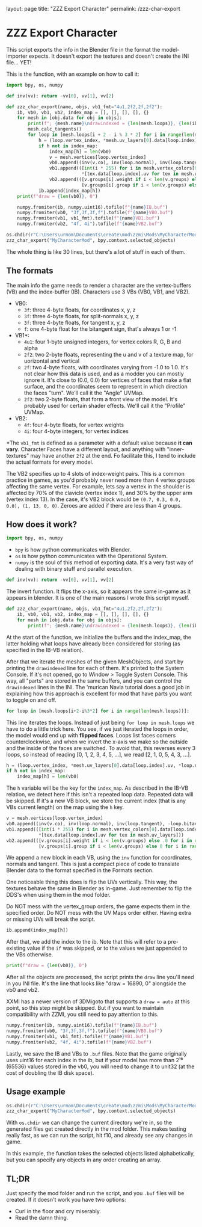 layout: page
title: "ZZZ Export Character"
permalink: /zzz-char-export

# ZZZ Export Character

This script exports the info in the Blender file in the format the model-importer expects. It doesn't export the textures and doesn't create the INI file... YET!

This is the function, with an example on how to call it:

```py
import bpy, os, numpy

def inv(vv): return -vv[0], vv[1], vv[2]

def zzz_char_export(name, objs, vb1_fmt="4u1,2f2,2f,2f2"):
    ib, vb0, vb1, vb2, index_map = [], [], [], [], {}
    for mesh in [obj.data for obj in objs]:
        print(f"; {mesh.name}\ndrawindexed = {len(mesh.loops)}, {len(ib)}, 0")
        mesh.calc_tangents()
        for loop in [mesh.loops[i + 2 - i % 3 * 2] for i in range(len(mesh.loops))]:
            h = (loop.vertex_index, *mesh.uv_layers[0].data[loop.index].uv, *loop.normal)
            if h not in index_map:
                index_map[h] = len(vb0)
                v = mesh.vertices[loop.vertex_index]
                vb0.append((inv(v.co), inv(loop.normal), inv(loop.tangent), -loop.bitangent_sign))
                vb1.append(([int(i * 255) for i in mesh.vertex_colors[0].data[loop.index].color],
                            *[tex.data[loop.index].uv for tex in mesh.uv_layers]))
                vb2.append(([v.groups[i].weight if i < len(v.groups) else .0 for i in range(4)],
                            [v.groups[i].group if i < len(v.groups) else 0 for i in range(4)]))
            ib.append(index_map[h])
    print(f"draw = {len(vb0)}, 0")

    numpy.fromiter(ib, numpy.uint16).tofile(f"{name}IB.buf")
    numpy.fromiter(vb0, "3f,3f,3f,f").tofile(f"{name}VB0.buf")
    numpy.fromiter(vb1, vb1_fmt).tofile(f"{name}VB1.buf")
    numpy.fromiter(vb2, "4f, 4i").tofile(f"{name}VB2.buf")

os.chdir(r"C:\Users\urmom\Documents\create\mod\zzmi\Mods\MyCharacterMod")
zzz_char_export("MyCharacterMod", bpy.context.selected_objects)
```

The whole thing is like 30 lines, but there's a lot of stuff in each of them.

## The formats

The main info the game needs to render a character are the vertex-buffers (VB) and the index-buffer (IB). Characters use 3 VBs (VB0, VB1, and VB2).

* VB0:
  * `3f`: three 4-byte floats, for coordinates x, y, z
  * `3f`: three 4-byte floats, for split-normals x, y, z
  * `3f`: three 4-byte floats, for tangent x, y, z
  * `f`: one 4-byte float for the bitangent sign, that's always 1 or -1
* VB1*:
  * `4u1`: four 1-byte unsigned integers, for vertex colors R, G, B and alpha
  * `2f2`: two 2-byte floats, representing the u and v of a texture map, for uorizontal and vertical
  * `2f`: two 4-byte floats, with coordinates varying from -1.0 to 1.0. It's not clear how this data is used, and as a modder you can mostly ignore it. It's close to (0.0, 0.0) for vertices of faces that make a flat surface, and the coordinates seem to represent in which direction the faces "turn". We'll call it the "Angle" UVMap.
  * `2f2`: two 2-byte floats, that form a front view of the model. It's probably used for certain shader effects. We'll call it the "Profile" UVMap.
* VB2:
  * `4f`: four 4-byte floats, for vertex weights
  * `4i`: four 4-byte integers, for vertex indices

*The `vb1_fmt` is defined as a parameter with a default value because **it can vary**. Character Faces have a different layout, and anything with "inner-textures" may have another `2f2` at the end. Fo facilitate this, I tend to include the actual formats for every model.

The VB2 specifies up to 4 slots of index-weight pairs. This is a common practice in games, as you'd probably never need more than 4 vertex groups affecting the same vertex.
For example, lets say a vertex in the shoulder is affected by 70% of the clavicle (vertex index 1), and 30% by the upper arm (vertex index 13). In the case, it's VB2 block would be `(0.7, 0.3, 0.0, 0.0), (1, 13, 0, 0)`. Zeroes are added if there are less than 4 groups.

## How does it work?

```py
import bpy, os, numpy
```
* `bpy` is how python communicates with Blender.
* `os` is how python communicates with the Operational System.
* `numpy` is the soul of this method of exporting data. It's a very fast way of dealing with binary stuff and parallel execution.

```py 
def inv(vv): return -vv[0], vv[1], vv[2]
```
The invert function. It flips the x-axis, so it appears the same in-game as it appears in blender. It is one of the main reasons I wrote this script myself.

```py
def zzz_char_export(name, objs, vb1_fmt="4u1,2f2,2f,2f2"):
    ib, vb0, vb1, vb2, index_map = [], [], [], [], {}
    for mesh in [obj.data for obj in objs]:
        print(f"; {mesh.name}\ndrawindexed = {len(mesh.loops)}, {len(ib)}, 0")
```

At the start of the function, we initialize the buffers and the index_map, the latter holding what loops have already been considered for storing (as specified in the IB-VB relation).

After that we iterate the meshes of the given MeshObjects, and start by printing the `drawindexed` line for each of them. It's printed to the System Console. If it's not opened, go to Window > Toggle System Console.
This way, all "parts" are stored in the same buffers, and you can control the `drawindexed` lines in the INI. The 'murican Navia tutorial does a good job in explaining how this approach is excellent for mod that have parts you want to toggle on and off.

```py
for loop in [mesh.loops[i+2-i%3*2] for i in range(len(mesh.loops))]:
```
This line iterates the loops. Instead of just being `for loop in mesh.loops` we have to do a little trick here. You see, if we just iterated the loops in order, the model would end up with **flipped faces**. Loops list faces corners counterclockwise, and when we invert the x-axis we make so the outside and the inside of the faces are switched.
To avoid that, this reverses every 3 loops, so instead of reading [0, 1, 2, 3, 4, 5, ...], we read [2, 1, 0, 5, 4, 3, ...].

```py
h = (loop.vertex_index, *mesh.uv_layers[0].data[loop.index].uv, *loop.normal)
if h not in index_map:
    index_map[h] = len(vb0)
```
The `h` variable will be the key for the `index_map`.
As described in the IB-VB relation, we detect here if this isn't a repeated loop data. Repeated data will be skipped.
If it's a new VB block, we store the current index (that is any VBs current length) on the map using the `h` key.

```py
v = mesh.vertices[loop.vertex_index]
vb0.append((inv(v.co), inv(loop.normal), inv(loop.tangent), -loop.bitangent_sign))
vb1.append(([int(i * 255) for i in mesh.vertex_colors[0].data[loop.index].color],
            *[tex.data[loop.index].uv for tex in mesh.uv_layers]))
vb2.append(([v.groups[i].weight if i < len(v.groups) else .0 for i in range(4)],
            [v.groups[i].group if i < len(v.groups) else 0 for i in range(4)]))
```
We append a new block in each VB, using the `inv` function for coordinates, normals and tangent.
This is just a compact piece of code to translate Blender data to the format specified in the Formats section.

One noticeable thing this does is flip the UVs vertically. This way, the textures behave the same in Blender as in-game. Just remember to flip the DDS's when using them in the mod folder.

Do NOT mess with the vertex_group orders, the game expects them in the specified order.
Do NOT mess with the UV Maps order either. Having extra or missing UVs will break the script.

```py
ib.append(index_map[h])
```
After that, we add the index to the ib. Note that this will refer to a pre-existing value if the `if` was skipped, or to the values we just appended to the VBs otherwise.

```py
print(f"draw = {len(vb0)}, 0")
```
After all the objects are processed, the script prints the `draw` line you'll need in you INI file. It's the line that looks like "draw = 16890, 0" alongside the vb0 and vb2.

XXMI has a newer version of 3DMigoto that supports a `draw = auto` at this point, so this step might be skipped. But if you want to maintain compatibility with ZZMI, you still need to pay attention to this.

```py
numpy.fromiter(ib, numpy.uint16).tofile(f"{name}IB.buf")
numpy.fromiter(vb0, "3f,3f,3f,f").tofile(f"{name}VB0.buf")
numpy.fromiter(vb1, vb1_fmt).tofile(f"{name}VB1.buf")
numpy.fromiter(vb2, "4f, 4i").tofile(f"{name}VB2.buf")
```
Lastly, we save the IB and VBs to `.buf` files. Note that the game originally uses uint16 for each index in the ib, but if your model has more than 2¹⁶ (65536) values stored in the vb0, you will need to change it to unit32 (at the cost of doubling the IB disk space).

## Usage example

```py
os.chdir(r"C:\Users\urmom\Documents\create\mod\zzmi\Mods\MyCharacterMod")
zzz_char_export("MyCharacterMod", bpy.context.selected_objects)
```
With `os.chdir` we can change the current directory we're in, so the generated files get created directly in the mod folder. This makes testing really fast, as we can run the script, hit f10, and already see any changes in game.

In this example, the function takes the selected objects listed alphabetically, but you can specify any objects in any order creating an array.

## TL;DR
Just specify the mod folder and run the script, and you `.buf` files will be created.
If it doesn't work you have two options:
* Curl in the floor and cry miserably.
* Read the damn thing. 
